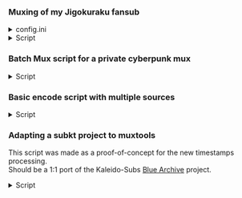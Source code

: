 ### Muxing of my Jigokuraku fansub

<details>
  <summary>config.ini</summary>

```ini
--8<-- "examples/jigoku/config.ini"
```

</details>
<details>
  <summary>Script</summary>

```py
--8<-- "examples/jigoku/script.py"
```
</details>

### Batch Mux script for a private cyberpunk mux
<details>
  <summary>Script</summary>

```py
--8<-- "examples/cyberpunk-mux.py"
```
</details>

### Basic encode script with multiple sources

<details>
    <summary>Script</summary>
    
```py
--8<-- "examples/jjk-encode.py"
```
</details>

### Adapting a subkt project to muxtools

This script was made as a proof-of-concept for the new timestamps processing.<br>
Should be a 1:1 port of the Kaleido-Subs [Blue Archive](https://github.com/Kaleido-subs/Blue-Archive) project.

<details>
    <summary>Script</summary>
    
```py
--8<-- "examples/ba-subkt.py"
```
</details>